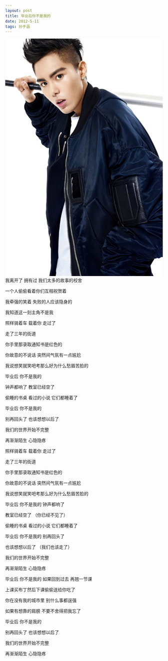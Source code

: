 ```yaml
---
layout: post
title: 毕业后你不是我的
date: 2012-5-11 
tags: 孙子涵   
---
```

![](/images/posts/iBeacon/258.jpg)
我离开了 拥有过 我们太多的故事的校舍

一个人偷偷看着你们互相祝贺着

我牵强的笑着 失败的人应该隐身的

我知道这一刻主角不是我

照样骑着车 载着你 走过了

走了三年的街道

你手里那录取通知书是红色的

你故意的不说话 突然间气氛有一点尴尬

我说想笑就笑吧考那么好为什么愁眉苦脸的

毕业后 你不是我的

钟声都响了 教室已经空了

偷睡的书桌 看过的小说 它们都睡着了

毕业后 你不是我的

别再回头了 也该想想以后了

我们的世界开始不完整

再渐渐陌生 心隐隐疼

照样骑着车 载着你 走过了

走了三年的街道

你手里那录取通知书是红色的

你故意的不说话 突然间气氛有一点尴尬

我说想笑就笑吧考那么好为什么愁眉苦脸的

毕业后 你不是我的 钟声都响了

教室已经空了 （你已经不见了）

偷睡的书桌 看过的小说 它们都睡着了

毕业后 你不是我的 别再回头了

也该想想以后了 （我们也该走了）

我们的世界开始不完整

再渐渐陌生 心隐隐疼

毕业后 你不是我的 如果回到过去 再翘一节课

上课买布丁然后下课偷偷送给你吃了

你在没有我的城市里 别什么事都逞强

如果有想靠的肩膀 不要不舍得把我忘了

毕业后 你不是我的

别再回头了 也该想想以后了

我们的世界开始不完整

再渐渐陌生 心隐隐疼












